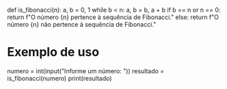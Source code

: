 def is_fibonacci(n):
    a, b = 0, 1
    while b < n:
        a, b = b, a + b
    if b == n or n == 0:
        return f"O número {n} pertence à sequência de Fibonacci."
    else:
        return f"O número {n} não pertence à sequência de Fibonacci."

# Exemplo de uso
numero = int(input("Informe um número: "))
resultado = is_fibonacci(numero)
print(resultado)
